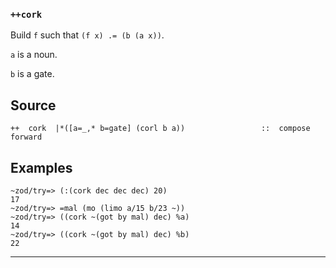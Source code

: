 ### `++cork`

Build `f` such that `(f x) .= (b (a x))`.

`a` is a noun.

`b` is a gate.

Source
------

    ++  cork  |*([a=_,* b=gate] (corl b a))                 ::  compose forward

Examples
--------

    ~zod/try=> (:(cork dec dec dec) 20)
    17
    ~zod/try=> =mal (mo (limo a/15 b/23 ~))
    ~zod/try=> ((cork ~(got by mal) dec) %a)
    14
    ~zod/try=> ((cork ~(got by mal) dec) %b)
    22



***
